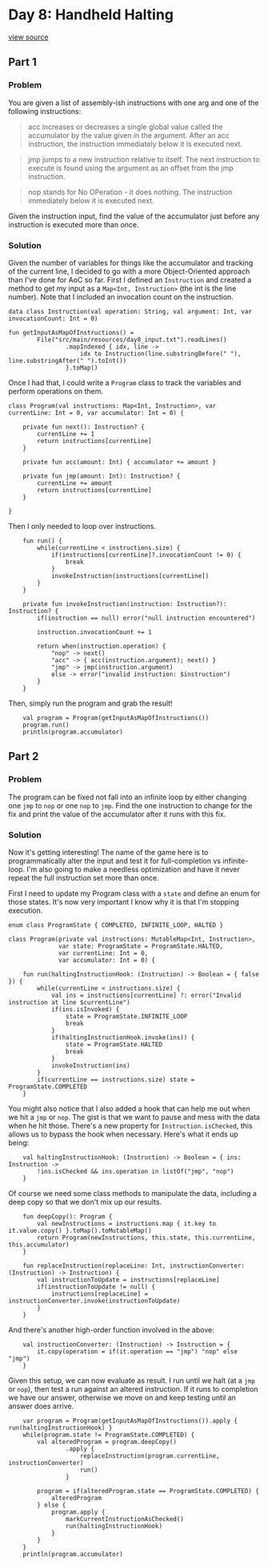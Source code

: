 # Day 8: Handheld Halting
[view source](/src/main/kotlin/day8/Day8.kt)
## Part 1
### Problem
You are given a list of assembly-ish instructions with one arg and one of the following instructions:
>acc increases or decreases a single global value called the accumulator by the value given in the argument. 
>After an acc instruction, the instruction immediately below it is executed next.

>jmp jumps to a new instruction relative to itself. 
>The next instruction to execute is found using the argument as an offset from the jmp instruction.

>nop stands for No OPeration - it does nothing. The instruction immediately below it is executed next.

Given the instruction input, find the value of the accumulator just before any instruction is executed more than once.

### Solution

Given the number of variables for things like the accumulator and tracking of the current line, 
I decided to go with a more Object-Oriented approach than I've done for AoC so far. First I defined an
`Instruction` and created a method to get my input as a `Map<Int, Instruction>` (the int is the line number).
Note that I included an invocation count on the instruction.

```
data class Instruction(val operation: String, val argument: Int, var invocationCount: Int = 0)

fun getInputAsMapOfInstructions() =
        File("src/main/resources/day8_input.txt").readLines()
                .mapIndexed { idx, line ->
                    idx to Instruction(line.substringBefore(" "), line.substringAfter(" ").toInt())
                }.toMap()
```

Once I had that, I could write a `Program` class to track the variables and perform operations on them.

```
class Program(val instructions: Map<Int, Instruction>, var currentLine: Int = 0, var accumulator: Int = 0) {

    private fun next(): Instruction? {
        currentLine += 1
        return instructions[currentLine]
    }

    private fun acc(amount: Int) { accumulator += amount }

    private fun jmp(amount: Int): Instruction? {
        currentLine += amount
        return instructions[currentLine]
    }

}
```

Then I only needed to loop over instructions.

```
    fun run() {
        while(currentLine < instructions.size) {
            if(instructions[currentLine]?.invocationCount != 0) {
                break
            }
            invokeInstruction(instructions[currentLine])
        }
    }

    private fun invokeInstruction(instruction: Instruction?): Instruction? {
        if(instruction == null) error("null instruction encountered")

        instruction.invocationCount += 1

        return when(instruction.operation) {
            "nop" -> next()
            "acc" -> { acc(instruction.argument); next() }
            "jmp" -> jmp(instruction.argument)
            else -> error("invalid instruction: $instruction")
        }
    }
```

Then, simply run the program and grab the result!
```
    val program = Program(getInputAsMapOfInstructions())
    program.run()
    println(program.accumulator)
```

## Part 2
### Problem
The program can be fixed not fall into an infinite loop by either changing one `jmp` to `nop`
or one `nop` to `jmp`. Find the one instruction to change for the fix and print the value of the
accumulator after it runs with this fix.
### Solution
Now it's getting interesting! The name of the game here is to programmatically alter the input and
test it for full-completion vs infinite-loop. I'm also going to make a needless optimization and
have it never repeat the full instruction set more than once.

First I need to update my Program class with a `state` and define an enum for those states. It's
now very important I know why it is that I'm stopping execution.
```
enum class ProgramState { COMPLETED, INFINITE_LOOP, HALTED }

class Program(private val instructions: MutableMap<Int, Instruction>,
              var state: ProgramState = ProgramState.HALTED,
              var currentLine: Int = 0,
              var accumulator: Int = 0) {

    fun run(haltingInstructionHook: (Instruction) -> Boolean = { false }) {
        while(currentLine < instructions.size) {
            val ins = instructions[currentLine] ?: error("Invalid instruction at line $currentLine")
            if(ins.isInvoked) {
                state = ProgramState.INFINITE_LOOP
                break
            }
            if(haltingInstructionHook.invoke(ins)) {
                state = ProgramState.HALTED
                break
            }
            invokeInstruction(ins)
        }
        if(currentLine == instructions.size) state = ProgramState.COMPLETED
    }
```

You might also notice that I also added a hook that can help me out when we hit a `jmp` or `nop`.
The gist is that we want to pause and mess with the data when he hit those. 
There's a new property for `Instruction.isChecked`, this allows us to bypass the hook when
necessary. Here's what it ends up being:
```
    val haltingInstructionHook: (Instruction) -> Boolean = { ins: Instruction ->
        !ins.isChecked && ins.operation in listOf("jmp", "nop")
    }
```
Of course we need some class methods to manipulate the data, including a deep copy
so that we don't mix up our results.
```
    fun deepCopy(): Program {
        val newInstructions = instructions.map { it.key to it.value.copy() }.toMap().toMutableMap()
        return Program(newInstructions, this.state, this.currentLine, this.accumulator)
    }

    fun replaceInstruction(replaceLine: Int, instructionConverter: (Instruction) -> Instruction) {
        val instructionToUpdate = instructions[replaceLine]
        if(instructionToUpdate != null) {
            instructions[replaceLine] = instructionConverter.invoke(instructionToUpdate)
        }
    }
```
And there's another high-order function involved in the above:
```
    val instructionConverter: (Instruction) -> Instruction = {
        it.copy(operation = if(it.operation == "jmp") "nop" else "jmp")
    }
```
Given this setup, we can now evaluate as result. I run until we halt (at a `jmp` or `nop`), then test a run
against an altered instruction. If it runs to completion we have our answer, otherwise we move on and keep testing
until an answer does arrive.
```
    var program = Program(getInputAsMapOfInstructions()).apply { run(haltingInstructionHook) }
    while(program.state != ProgramState.COMPLETED) {
        val alteredProgram = program.deepCopy()
                .apply {
                    replaceInstruction(program.currentLine, instructionConverter)
                    run()
                }

        program = if(alteredProgram.state == ProgramState.COMPLETED) {
            alteredProgram
        } else {
            program.apply {
                markCurrentInstructionAsChecked()
                run(haltingInstructionHook)
            }
        }
    }
    println(program.accumulator)
```